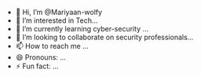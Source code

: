 - 👋 Hi, I’m @Mariyaan-wolfy
- 👀 I’m interested in Tech...
- 🌱 I’m currently learning cyber-security ...
- 💞️ I’m looking to collaborate on security professionals...
- 📫 How to reach me ...
- 😄 Pronouns: ...
- ⚡ Fun fact: ...

<!---
Mariyaan-wolfy/Mariyaan-wolfy is a ✨ special ✨ repository because its `README.md` (this file) appears on your GitHub profile.
You can click the Preview link to take a look at your changes.
--->
